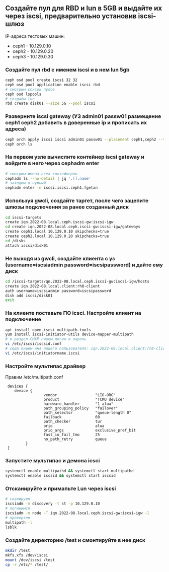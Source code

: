 ## Создайте пул для RBD и lun в 5GB и выдайте их через iscsi, предварительно установив iscsi-шлюз

IP-адреса тестовых машин:
- ceph1 - 10.129.0.10
- ceph2 - 10.129.0.20
- ceph3 - 10.129.0.30

### Создайте пул rbd c именем iscsi и в нем lun 5gb
```bash
ceph osd pool create iscsi 32 32
ceph osd pool application enable iscsi rbd
# смотрим список пулов
ceph osd lspools
# создаём lun
rbd create disk01 --size 5G --pool iscsi
```

### Разверните iscsi gateway (УЗ admin01 passw01 размещение ceph1 ceph2 добавить в доверенные ip и прописать их адреса)
```bash
ceph orch apply iscsi iscsi admin01 passw01 --placement ceph1,ceph2 --trusted_ip_list 10.129.0.10,10.129.0.20,10.129.0.30
ceph orch ls
```

### На первом узле вычислите контейнер iscsi gateway и войдите в него через cephadm enter
```bash
# смотрим имена всех контейнеров
cephadm ls --no-detail | jq '.[].name'
# заходим в нужный
cephadm enter -n iscsi.iscsi.ceph1.fgetan
```

### Используя gwcli, создайте таргет, после чего зацепите шлюзы подключения за ранее созданный диск
```bash
cd iscsi-targets
create iqn.2022-08.local.ceph.iscsi-gw:iscsi-igw
cd create iqn.2022-08.local.ceph.iscsi-gw:iscsi-igw/gateways
create ceph1.local 10.129.0.10 skipchecks=true
create ceph2.local 10.129.0.20 skipchecks=true
cd /disks
attach iscsi/disk01
```

### Не выходя из gwcli, создайте клиента с уз (username=iscsiadmin password=iscsipassword) и дайте ему диск
```bash
cd /iscsi-targets/qn.2022-08.local.ceph.iscsi-gw:iscsi-igw/hosts
create iqn.2022-08.local.client:rh8-client
auth username=iscsiadmin password=iscsipassword
disk add iscsi/disk01
exit
```

### На клиенте поставьте ПО icsci. Настройте клиент на подключение
```bash
apt install open-iscsi multipath-tools
yum install iscsi-initiator-utils device-mapper-multipath
# в раздел CHAP пишем логин и пароль
vi /etc/iscsi/iscsid.conf
# сюда пишем имя нашего пользователя: iqn.2022-08.local.client:rh8-client
vi /etc/iscsi/initiatorname.iscsi
```

### Настройте мультипас драйвер
Правим /etc/multipath.conf
```
 devices {
    device {
                 vendor                 "LIO-ORG"
                 product                "TCMU device"
                 hardware_handler       "1 alua"
                 path_grouping_policy   "failover"
                 path_selector          "queue-length 0"
                 failback               60
                 path_checker           tur
                 prio                   alua
                 prio_args              exclusive_pref_bit
                 fast_io_fail_tmo       25
                 no_path_retry          queue
         }
 }
```
### Запустите мультипас и демона icsci
```bash
systemctl enable multipathd && systemctl start multipathd
systemctl enable iscsid && systemctl start iscsid
```

### Отсканируйте и примапьте Lun через iscsi
```bash
# сканируем
iscsiadm -m discovery -t st -p 10.129.0.10
# логинимся
iscsiadm -m node -T iqn.2022-08.local.ceph.iscsi-gw:iscsi-igw -l
# проверяем
multipath -l
lsblk
```

### Создайте директорию /test и смонтируйте в нее диск
```bash
mkdir /test
mkfs.xfs /dev/iscsi
mount /dev/iscsi /test
cp -r /etc/* /test/
```
